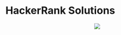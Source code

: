 
<div>
  <h1>HackerRank Solutions</h1>
  <p align="center">
    <a href="https://www.hackerrank.com/romulo8000">
      <img src="http://cdn.hackerrank.com/contests/snapdeal/hackerRankLogo.png")
    </a>
  </p>
</div>
